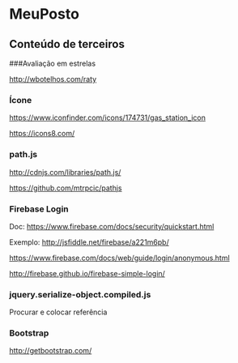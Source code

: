 # MeuPosto

## Conteúdo de terceiros

###Avaliação em estrelas

http://wbotelhos.com/raty

### Ícone

https://www.iconfinder.com/icons/174731/gas_station_icon

https://icons8.com/

### path.js

http://cdnjs.com/libraries/path.js/

https://github.com/mtrpcic/pathjs

### Firebase Login

Doc: https://www.firebase.com/docs/security/quickstart.html

Exemplo: http://jsfiddle.net/firebase/a221m6pb/

https://www.firebase.com/docs/web/guide/login/anonymous.html

http://firebase.github.io/firebase-simple-login/

### jquery.serialize-object.compiled.js

Procurar e colocar referência

### Bootstrap

http://getbootstrap.com/


